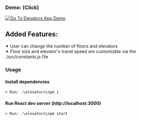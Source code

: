 

### Demo: (Click)
[![Go To Elevators App Demo](https://img.youtube.com/vi/nSzpFszAmAU/0.jpg)](https://www.youtube.com/watch?v=nSzpFszAmAU)


## Added Features:

✦ User can change the number of floors and elevators<br/>
✦ Floor size and elevator's travel speed are customizble via the ./src/constants.js file

### Usage
#### Install dependencies
```
> Run: .\elevators\npm i
```
#### Run React dev server (http://localhost:3000)
```
> Run: .\elevators\npm start
```

